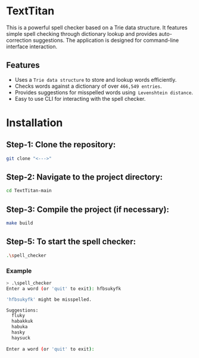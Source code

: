 
# TextTitan

This is a powerful spell checker based on a Trie data structure. It features simple spell checking through dictionary lookup and provides auto-correction suggestions. The application is designed for command-line interface interaction.





## Features

- Uses a `Trie data structure` to store and lookup words efficiently.
- Checks words against a dictionary of over `466,549 entries`.
- Provides suggestions for misspelled words using` Levenshtein distance`.
- Easy to use CLI for interacting with the spell checker.


# Installation

## Step-1: Clone the repository:

```bash
git clone "<--->"
```
## Step-2: Navigate to the project directory:

```bash
cd TextTitan-main
```

## Step-3: Compile the project (if necessary):

```bash
make build
```
## Step-5: To start the spell checker:

```bash
.\spell_checker
```


### Example

```bash
> .\spell_checker
Enter a word (or 'quit' to exit): hfbsukyfk

'hfbsukyfk' might be misspelled.

Suggestions:
  fluky
  habakkuk
  habuka
  hasky
  haysuck
  
Enter a word (or 'quit' to exit): 

```
